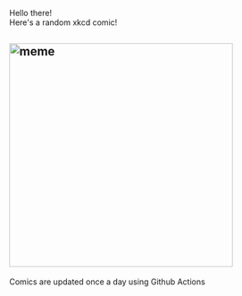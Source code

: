 Hello there! <br>Here's a random xkcd comic!<br>
## <img src="https://imgs.xkcd.com/comics/election_screen_time.png" alt="meme" width="400"/><br>
Comics are updated once a day using Github Actions
